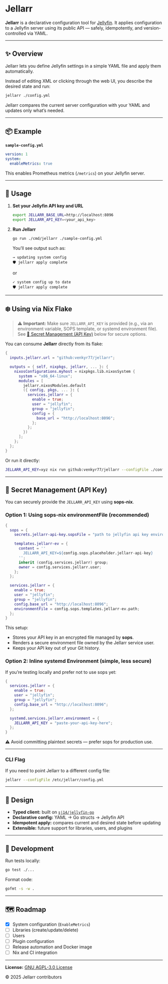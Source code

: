 # Jellarr

**Jellarr** is a declarative configuration tool for
[Jellyfin](https://jellyfin.org). It applies configuration to a Jellyfin server
using its public API — safely, idempotently, and version-controlled via YAML.

---

## ✨ Overview

Jellarr lets you define Jellyfin settings in a simple YAML file and apply them
automatically.

Instead of editing XML or clicking through the web UI, you describe the desired
state and run:

```bash
jellarr ./config.yml
```

Jellarr compares the current server configuration with your YAML and updates
only what’s needed.

---

## 📦 Example

**`sample-config.yml`**

```yaml
version: 1
system:
  enableMetrics: true
```

This enables Prometheus metrics (`/metrics`) on your Jellyfin server.

---

## 🚀 Usage

1. **Set your Jellyfin API key and URL**

   ```bash
   export JELLARR_BASE_URL=http://localhost:8096
   export JELLARR_API_KEY=<your_api_key>
   ```

2. **Run Jellarr**

   ```bash
   go run ./cmd/jellarr ./sample-config.yml
   ```

   You’ll see output such as:

   ```
   → updating system config
   🛡️ jellarr apply complete
   ```

   or

   ```
   ✓ system config up to date
   🛡️ jellarr apply complete
   ```

---

## ❄️ Using via Nix Flake

> ⚠️ **Important:** Make sure `JELLARR_API_KEY` is provided (e.g., via an
> environment variable, SOPS template, or systemd environment file). See
> [🔐 Secret Management (API Key)](#-secret-management-api-key) below for secure
> options.

You can consume **Jellarr** directly from its flake:

```nix
{
  inputs.jellarr.url = "github:venkyr77/jellarr";

  outputs = { self, nixpkgs, jellarr, ... }: {
    nixosConfigurations.myhost = nixpkgs.lib.nixosSystem {
      system = "x86_64-linux";
      modules = [
        jellarr.nixosModules.default
        ({ config, pkgs, ... }: {
          services.jellarr = {
            enable = true;
            user = "jellyfin";
            group = "jellyfin";
            config = {
              base_url = "http://localhost:8096";
            };
          };
        })
      ];
    };
  };
}
```

Or run it directly:

```bash
JELLARR_API_KEY=xyz nix run github:venkyr77/jellarr --configFile ./config.yml
```

---

## 🔐 Secret Management (API Key)

You can securely provide the `JELLARR_API_KEY` using **sops-nix**.

### Option 1: Using sops-nix environmentFile (recommended)

```nix
{
  sops = {
    secrets.jellarr-api-key.sopsFile = "path to jellyfin api key environment file";

    templates.jellarr-ev = {
      content = ''
        JELLARR_API_KEY=${config.sops.placeholder.jellarr-api-key}
      '';
      inherit (config.services.jellarr) group;
      owner = config.services.jellarr.user;
    };
  };

  services.jellarr = {
    enable = true;
    user = "jellyfin";
    group = "jellyfin";
    config.base_url = "http://localhost:8096";
    environmentFile = config.sops.templates.jellarr-ev.path;
  };
}
```

This setup:

- Stores your API key in an encrypted file managed by **sops**.
- Renders a secure environment file owned by the Jellarr service user.
- Keeps your API key out of your Git history.

### Option 2: Inline systemd Environment (simple, less secure)

If you’re testing locally and prefer not to use sops yet:

```nix
{
  services.jellarr = {
    enable = true;
    user = "jellyfin";
    group = "jellyfin";
    config.base_url = "http://localhost:8096";
  };

  systemd.services.jellarr.environment = {
    JELLARR_API_KEY = "paste-your-api-key-here";
  };
}
```

⚠️ Avoid committing plaintext secrets — prefer sops for production use.

---

### CLI Flag

If you need to point Jellarr to a different config file:

```bash
jellarr --configFile /etc/jellarr/config.yml
```

---

## 🧠 Design

- **Typed client:** built on
  [`sj14/jellyfin-go`](https://github.com/sj14/jellyfin-go)
- **Declarative config:** YAML → Go structs → Jellyfin API
- **Idempotent apply:** compares current and desired state before updating
- **Extensible:** future support for libraries, users, and plugins

---

## 🧪 Development

Run tests locally:

```bash
go test ./...
```

Format code:

```bash
gofmt -s -w .
```

---

## 🗺️ Roadmap

- [x] System configuration (`EnableMetrics`)
- [ ] Libraries (create/update/delete)
- [ ] Users
- [ ] Plugin configuration
- [ ] Release automation and Docker image
- [ ] Nix and CI integration

---

**License:** [GNU AGPL-3.0 License](https://www.gnu.org/licenses/agpl-3.0.html)

© 2025 Jellarr contributors
